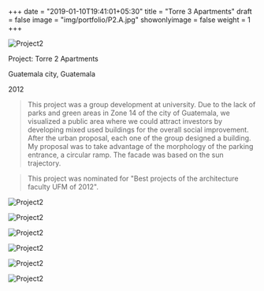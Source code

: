 +++
date = "2019-01-10T19:41:01+05:30"
title = "Torre 3 Apartments"
draft = false
image = "img/portfolio/P2.A.jpg"
showonlyimage = false
weight = 1
+++

   ![Project2][1]
   
Project: Torre 2 Apartments

Guatemala city, Guatemala

2012
<!--more-->

> This project was a group development at university. Due to the lack of parks and green areas in Zone 14 of the city of Guatemala, we visualized a public area where we could attract investors by developing mixed used buildings for the overall social improvement. After the urban proposal, each one of the group designed a building. My proposal was to take advantage of the morphology of the parking entrance, a circular ramp. The facade was based on the sun trajectory. 

> This project was nominated for "Best projects of the architecture faculty UFM of 2012". 

   ![Project2][2]
   
   ![Project2][3] 
   
   ![Project2][4]
   
   ![Project2][5]  
   
   ![Project2][6]
   
   ![Project2][7]   
   
[1]: /img/portfolio/P2.A.jpg
[2]: /img/portfolio/P2.B.jpg
[3]: /img/portfolio/P2.C.jpg
[4]: /img/portfolio/P2.D.jpg
[5]: /img/portfolio/P2.E.jpg
[6]: /img/portfolio/P2.F.jpg
[7]: /img/portfolio/P2.G.jpg
[8]: /img/portfolio/P2.H.jpg

